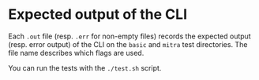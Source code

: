 # Expected output of the CLI

Each `.out` file (resp. `.err` for non-empty files) records the expected output (resp. error output)
of the CLI on the `basic` and `mitra` test directories. The file name describes which flags are
used.

You can run the tests with the `./test.sh` script.
